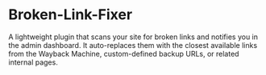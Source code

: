 # Broken-Link-Fixer
A lightweight plugin that scans your site for broken links and notifies you in the admin dashboard. It auto-replaces them with the closest available links from the Wayback Machine, custom-defined backup URLs, or related internal pages.
